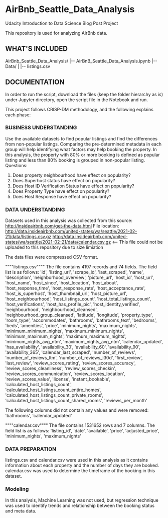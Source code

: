 # AirBnb_Seattle_Data_Analysis
Udacity Introduction to Data Science Blog Post Project

This repository is used for analyzing AirBnb data.

## WHAT'S INCLUDED
AirBnb_Seattle_Data_Analysis/
|-- AirBnB_Seattle_Data_Analysis.ipynb
|-- Data/
|   |-- listings.csv

## DOCUMENTATION
In order to run the script, download the files (keep the folder hierarchy as is) under Jupyter directory, open the script file in the Notebook and run.

This project follows CRISP-DM methodology, and the following explains each phase:
### BUSINESS UNDERSTANDING
  Use the available datasets to find popular listings and find the differences from non-popular listings.  Comparing the pre-determined metadata in each group will help identifying what factors may help booking the property.  In this analysis, the property with 80% or more booking is defined as popular listing and less than 80% booking is grouped in non-popular listing.
  Questions:
  1.  Does property neighbourhood have effect on popularity?
  2.  Does Superhost status have effect on popularity?
  3.  Does Host ID Verification Status have effect on popularity?
  4.  Does Property Type have effect on popularity?
  5.  Does Host Response have effect on popularity?
  
### DATA UNDERSTANDING
  Datasets used in this analysis was collected from this source:  http://insideairbnb.com/get-the-data.html
  File location:  
      http://data.insideairbnb.com/united-states/wa/seattle/2021-02-21/data/listings.csv.gz
      http://data.insideairbnb.com/united-states/wa/seattle/2021-02-21/data/calendar.csv.gz   <-- This file could not be uploaded to this repository due to size limiation
  
  The data files were compressed CSV format.

""""listings.csv""""
  The file contains 4197 records and 74 fields.  The field list is as follows:
'id',  'listing_url',  'scrape_id',  'last_scraped',  'name',  'description',  'neighborhood_overview',  'picture_url',  'host_id',  'host_url',  'host_name',  'host_since',  'host_location',  'host_about',  'host_response_time',  'host_response_rate',  'host_acceptance_rate',  'host_is_superhost',  'host_thumbnail_url',  'host_picture_url',  'host_neighbourhood',  'host_listings_count',  'host_total_listings_count',  'host_verifications',  'host_has_profile_pic',  'host_identity_verified',  'neighbourhood',  'neighbourhood_cleansed',  'neighbourhood_group_cleansed',  'latitude',  'longitude',  'property_type',  'room_type',  'accommodates',  'bathrooms',  'bathrooms_text',  'bedrooms',  'beds',  'amenities',  'price',  'minimum_nights',  'maximum_nights',  'minimum_minimum_nights',  'maximum_minimum_nights',  'minimum_maximum_nights',  'maximum_maximum_nights',  'minimum_nights_avg_ntm',  'maximum_nights_avg_ntm',  'calendar_updated',  'has_availability',  'availability_30',  'availability_60',  'availability_90',  'availability_365',  'calendar_last_scraped',  'number_of_reviews',  'number_of_reviews_ltm',  'number_of_reviews_l30d',  'first_review',  'last_review',  'review_scores_rating',  'review_scores_accuracy',  'review_scores_cleanliness',  'review_scores_checkin',  'review_scores_communication',  'review_scores_location',  'review_scores_value',  'license',  'instant_bookable',  'calculated_host_listings_count',  'calculated_host_listings_count_entire_homes',  'calculated_host_listings_count_private_rooms',  'calculated_host_listings_count_shared_rooms',  'reviews_per_month'

  The following columns did not contain any values and were removed:
        'bathrooms', 'calendar_updated'
        
 """"calendar.csv""""
  The file contains 1531652 rows and 7 columns.  The field list is as follows:
'listing_id', 'date', 'available', 'price', 'adjusted_price', 'minimum_nights', 'maximum_nights'  
  
 ### DATA PREPARATION
  listings.csv and calendar.csv were used in this analysis as it contains information about each property and the number of days they are booked.  calendar.csv was used to determine the timeframe of the booking in this dataset.
  
 ### Modeling
  In this analysis, Machine Learning was not used, but regression technique was used to identify trends and relationship between the booking status and meta data.
